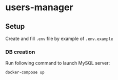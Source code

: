 # users-manager

## Setup

Create and fill `.env` file by example of `.env.example`


### DB creation

Run following command to launch MySQL server:

```
docker-compose up
```